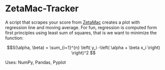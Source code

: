 # ZetaMac-Tracker
A script that scrapes your score from [ZetaMac](https://arithmetic.zetamac.com/) creates a plot with regression line and moving average.
For fun, regression is computed form first principles using least sum of squares, that is we want to minimize the function:

```math
S(\alpha, \beta) = \sum_{i=1}^{n} \left( y_i -\left( \alpha + \beta x_i \right) \right)^2 
```

Uses: NumPy, Pandas, Pyplot

